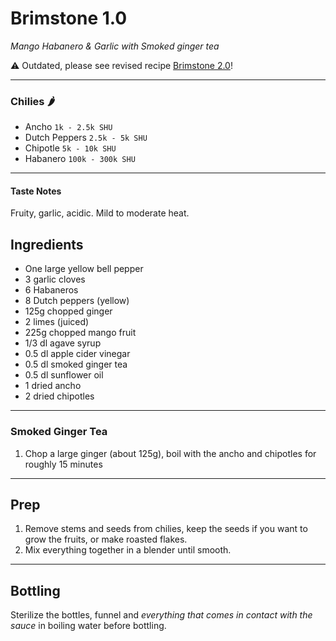 # Brimstone 1.0
_Mango Habanero & Garlic with Smoked ginger tea_

:warning: Outdated, please see revised recipe [Brimstone 2.0](Brimstone%202.0.md)!

---

### Chilies :hot_pepper:
* Ancho `1k - 2.5k SHU`
* Dutch Peppers `2.5k - 5k SHU`
* Chipotle `5k - 10k SHU`
* Habanero `100k - 300k SHU`

---

#### Taste Notes
Fruity, garlic, acidic. Mild to moderate heat.

## Ingredients
* One large yellow bell pepper
* 3 garlic cloves
* 6 Habaneros
* 8 Dutch peppers (yellow)
* 125g chopped ginger
* 2 limes (juiced)
* 225g chopped mango fruit
* 1/3 dl agave syrup
* 0.5 dl apple cider vinegar
* 0.5 dl smoked ginger tea
* 0.5 dl sunflower oil
* 1 dried ancho
* 2 dried chipotles

---

### Smoked Ginger Tea

1. Chop a large ginger (about 125g), boil with the ancho and chipotles for roughly 15 minutes

---

## Prep
1. Remove stems and seeds from chilies, keep the seeds if you want to grow the fruits, or make roasted flakes.
2. Mix everything together in a blender until smooth.

---

## Bottling
Sterilize the bottles, funnel and _everything that comes in contact with the sauce_ in boiling water before bottling.
